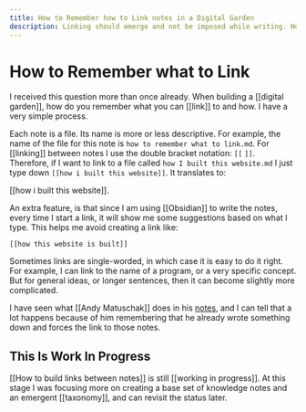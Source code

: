 ```yaml
---
title: How to Remember how to Link notes in a Digital Garden
description: Linking should emerge and not be imposed while writing. However, we would also like to minimize mistakes.
---
```


# How to Remember what to Link
I received this question more than once already. When building a [[digital garden]], how do you remember what you can [[link]] to and how. I have a very simple process. 

Each note is a file. Its name is more or less descriptive. For example, the name of the file for this note is ``how to remember what to link.md``. For [[linking]] between notes I use the double bracket notation: ``[[`` ``]]``. Therefore, if I want to link to a file called ``how I built this website.md`` I just type down ``[[how i built this website]]``. It translates to:

[[how i built this website]].

An extra feature, is that since I am using [[Obsidian]] to write the notes, every time I start a link, it will show me some suggestions based on what I type. This helps me avoid creating a link like: 

``[[how this website is built]]``

Sometimes links are single-worded, in which case it is easy to do it right. For example, I can link to the name of a program, or a very specific concept. But for general ideas, or longer sentences, then it can become slightly more complicated. 

I have seen what [[Andy Matuschak]] does in his [notes](https://notes.andymatuschak.org/About_these_notes), and I can tell that a lot happens because of him remembering that he already wrote something down and forces the link to those notes. 

## This Is Work In Progress
[[How to build links between notes]] is still [[working in progress]]. At this stage I was focusing more on creating a base set of knowledge notes and an emergent [[taxonomy]], and can revisit the status later. 